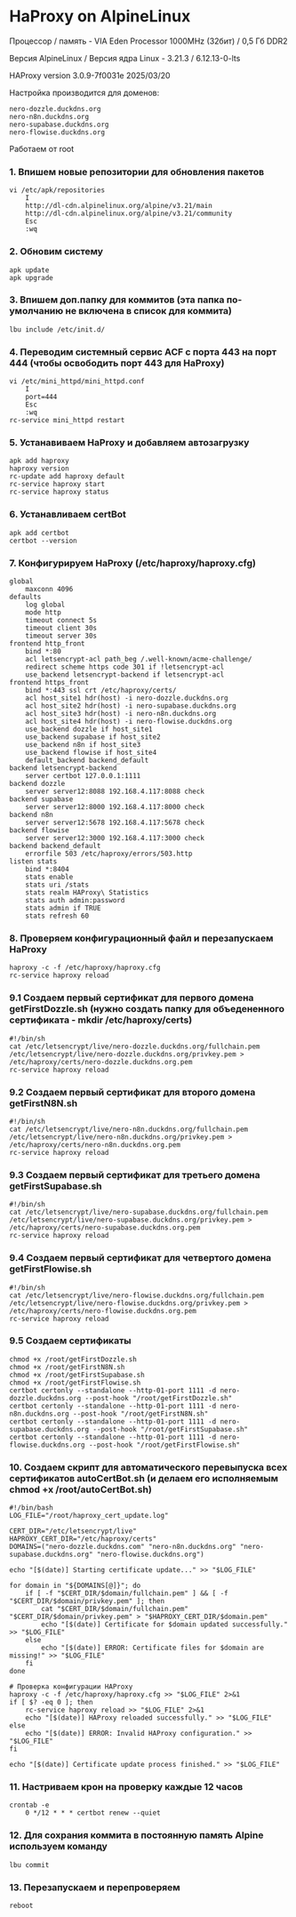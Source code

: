 # HaProxy on AlpineLinux

Процессор / память - VIA Eden Processor 1000MHz (32бит) / 0,5 Гб DDR2

Версия AlpineLinux / Версия ядра Linux - 3.21.3 / 6.12.13-0-lts

HAProxy version 3.0.9-7f0031e 2025/03/20

Настройка производится для доменов:
```
nero-dozzle.duckdns.org
nero-n8n.duckdns.org
nero-supabase.duckdns.org
nero-flowise.duckdns.org
```

Работаем от root

### 1. Впишем новые репозитории для обновления пакетов
```
vi /etc/apk/repositories
	I
	http://dl-cdn.alpinelinux.org/alpine/v3.21/main
	http://dl-cdn.alpinelinux.org/alpine/v3.21/community
	Esc
	:wq
 ```

### 2. Обновим систему
```
apk update
apk upgrade
```

### 3. Впишем доп.папку для коммитов (эта папка по-умолчанию не включена в список для коммита)
```
lbu include /etc/init.d/
```

### 4. Переводим системный сервис ACF с порта 443 на порт 444 (чтобы освободить порт 443 для HaProxy)
```
vi /etc/mini_httpd/mini_httpd.conf
	I
	port=444
	Esc
	:wq
rc-service mini_httpd restart
 ```

### 5. Устанавиваем HaProxy и добавляем автозагрузку
```
apk add haproxy
haproxy version
rc-update add haproxy default
rc-service haproxy start
rc-service haproxy status
```

### 6. Устанавливаем certBot
```
apk add certbot
certbot --version
```

### 7. Конфигурируем HaProxy (/etc/haproxy/haproxy.cfg)
```
global
    maxconn 4096
defaults
    log global
    mode http
    timeout connect 5s
    timeout client 30s
    timeout server 30s
frontend http_front
    bind *:80
    acl letsencrypt-acl path_beg /.well-known/acme-challenge/
    redirect scheme https code 301 if !letsencrypt-acl
    use_backend letsencrypt-backend if letsencrypt-acl
frontend https_front
    bind *:443 ssl crt /etc/haproxy/certs/
    acl host_site1 hdr(host) -i nero-dozzle.duckdns.org
    acl host_site2 hdr(host) -i nero-supabase.duckdns.org
    acl host_site3 hdr(host) -i nero-n8n.duckdns.org
    acl host_site4 hdr(host) -i nero-flowise.duckdns.org
    use_backend dozzle if host_site1
    use_backend supabase if host_site2
    use_backend n8n if host_site3
    use_backend flowise if host_site4
    default_backend backend_default
backend letsencrypt-backend
    server certbot 127.0.0.1:1111
backend dozzle
    server server12:8088 192.168.4.117:8088 check
backend supabase
    server server12:8000 192.168.4.117:8000 check
backend n8n
    server server12:5678 192.168.4.117:5678 check
backend flowise
    server server12:3000 192.168.4.117:3000 check
backend backend_default
    errorfile 503 /etc/haproxy/errors/503.http
listen stats
    bind *:8404
    stats enable
    stats uri /stats
    stats realm HAProxy\ Statistics
    stats auth admin:password
    stats admin if TRUE
    stats refresh 60
```

### 8. Проверяем конфигурационный файл и перезапускаем HaProxy
```
haproxy -c -f /etc/haproxy/haproxy.cfg
rc-service haproxy reload
```

### 9.1 Создаем первый сертификат для первого домена getFirstDozzle.sh (нужно создать папку для объедененного сертификата - mkdir /etc/haproxy/certs)
```
#!/bin/sh
cat /etc/letsencrypt/live/nero-dozzle.duckdns.org/fullchain.pem /etc/letsencrypt/live/nero-dozzle.duckdns.org/privkey.pem > /etc/haproxy/certs/nero-dozzle.duckdns.org.pem
rc-service haproxy reload
```

### 9.2 Создаем первый сертификат для второго домена getFirstN8N.sh
```
#!/bin/sh
cat /etc/letsencrypt/live/nero-n8n.duckdns.org/fullchain.pem /etc/letsencrypt/live/nero-n8n.duckdns.org/privkey.pem > /etc/haproxy/certs/nero-n8n.duckdns.org.pem
rc-service haproxy reload
```

### 9.3 Создаем первый сертификат для третьего домена getFirstSupabase.sh
```
#!/bin/sh
cat /etc/letsencrypt/live/nero-supabase.duckdns.org/fullchain.pem /etc/letsencrypt/live/nero-supabase.duckdns.org/privkey.pem > /etc/haproxy/certs/nero-supabase.duckdns.org.pem
rc-service haproxy reload
```

### 9.4 Создаем первый сертификат для четвертого домена getFirstFlowise.sh
```
#!/bin/sh
cat /etc/letsencrypt/live/nero-flowise.duckdns.org/fullchain.pem /etc/letsencrypt/live/nero-flowise.duckdns.org/privkey.pem > /etc/haproxy/certs/nero-flowise.duckdns.org.pem
rc-service haproxy reload
```

### 9.5 Создаем сертификаты
```
chmod +x /root/getFirstDozzle.sh
chmod +x /root/getFirstN8N.sh
chmod +x /root/getFirstSupabase.sh
chmod +x /root/getFirstFlowise.sh
certbot certonly --standalone --http-01-port 1111 -d nero-dozzle.duckdns.org --post-hook "/root/getFirstDozzle.sh"
certbot certonly --standalone --http-01-port 1111 -d nero-n8n.duckdns.org --post-hook "/root/getFirstN8N.sh"
certbot certonly --standalone --http-01-port 1111 -d nero-supabase.duckdns.org --post-hook "/root/getFirstSupabase.sh"
certbot certonly --standalone --http-01-port 1111 -d nero-flowise.duckdns.org --post-hook "/root/getFirstFlowise.sh"
```

### 10. Создаем скрипт для автоматического перевыпуска всех сертификатов autoCertBot.sh (и делаем его исполняемым chmod +x /root/autoCertBot.sh)
```
#!/bin/bash
LOG_FILE="/root/haproxy_cert_update.log"

CERT_DIR="/etc/letsencrypt/live"
HAPROXY_CERT_DIR="/etc/haproxy/certs"
DOMAINS=("nero-dozzle.duckdns.com" "nero-n8n.duckdns.org" "nero-supabase.duckdns.org" "nero-flowise.duckdns.org")

echo "[$(date)] Starting certificate update..." >> "$LOG_FILE"

for domain in "${DOMAINS[@]}"; do
    if [ -f "$CERT_DIR/$domain/fullchain.pem" ] && [ -f "$CERT_DIR/$domain/privkey.pem" ]; then
        cat "$CERT_DIR/$domain/fullchain.pem" "$CERT_DIR/$domain/privkey.pem" > "$HAPROXY_CERT_DIR/$domain.pem"
        echo "[$(date)] Certificate for $domain updated successfully." >> "$LOG_FILE"
    else
        echo "[$(date)] ERROR: Certificate files for $domain are missing!" >> "$LOG_FILE"
    fi
done

# Проверка конфигурации HAProxy
haproxy -c -f /etc/haproxy/haproxy.cfg >> "$LOG_FILE" 2>&1
if [ $? -eq 0 ]; then
    rc-service haproxy reload >> "$LOG_FILE" 2>&1
    echo "[$(date)] HAProxy reloaded successfully." >> "$LOG_FILE"
else
    echo "[$(date)] ERROR: Invalid HAProxy configuration." >> "$LOG_FILE"
fi

echo "[$(date)] Certificate update process finished." >> "$LOG_FILE"
```

### 11. Настриваем крон на проверку каждые 12 часов
```
crontab -e
	0 */12 * * * certbot renew --quiet
```

### 12. Для сохрания коммита в постоянную память Alpine используем команду
```
lbu commit
```

### 13. Перезапускаем и перепроверяем
```
reboot
```
